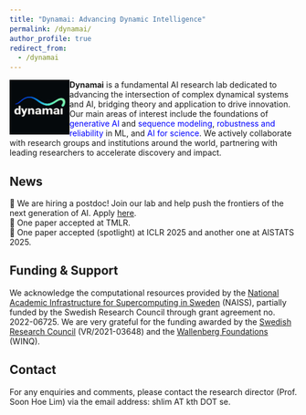 ```yaml
---
title: "Dynamai: Advancing Dynamic Intelligence"
permalink: /dynamai/
author_profile: true
redirect_from:
  - /dynamai
---
```


<p align="center">
<img src="dynamai.png" align="left" width="105" />
</p>

**Dynamai** is a fundamental AI research lab dedicated to advancing the intersection of complex dynamical systems and AI, bridging theory and application to drive innovation. Our main areas of interest include the foundations of <span style="color: blue;">generative AI</span> and <span style="color: blue">sequence modeling</span>, <span style="color: blue">robustness and reliability</span> in ML, and <span style="color: blue">AI for science</span>. We actively collaborate with research groups and institutions around the world, partnering with leading researchers to accelerate discovery and impact. 
<br clear="left"/>

## News
📣 We are hiring a postdoc! Join our lab and help push the frontiers of the next generation of AI. Apply [here](https://academicjobsonline.org/ajo/jobs/30017).
<br>
📣 One paper accepted at TMLR.
<br>
📣 One paper accepted (spotlight) at ICLR 2025 and another one at AISTATS 2025.
<br>

## Funding & Support 
We acknowledge the computational resources provided by the [National Academic Infrastructure for Supercomputing in Sweden](https://www.naiss.se/) (NAISS), partially funded by the Swedish Research Council through grant agreement no. 2022-06725. We are very grateful for the funding awarded by the [Swedish Research Council](https://www.vr.se/english.html) (VR/2021-03648) and the [Wallenberg Foundations](https://www.wallenberg.org/en) (WINQ).

## Contact 
For any enquiries and comments, please contact the research director (Prof. Soon Hoe Lim) via the email address: shlim AT kth DOT se. 

